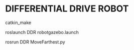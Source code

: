 # DIFFERENTIAL DRIVE ROBOT 
 
catkin_make
 
roslaunch DDR robotgazebo.launch
 
rosrun DDR MoveFarthest.py


